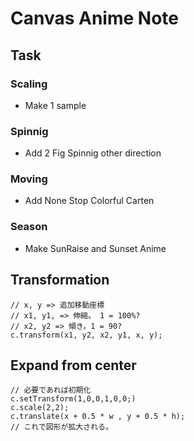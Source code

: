 
# Canvas Anime Note

## Task

### Scaling
* Make 1 sample

### Spinnig
* Add 2 Fig Spinnig other direction

### Moving
* Add None Stop Colorful Carten

### Season
* Make SunRaise and Sunset Anime

## Transformation
    // x, y => 追加移動座標
    // x1, y1, => 伸縮。 1 = 100%?
    // x2, y2 => 傾き。1 = 90?
    c.transform(x1, y2, x2, y1, x, y);

## Expand from center
    // 必要であれば初期化
    c.setTransform(1,0,0,1,0,0;)
    c.scale(2,2);
    c.translate(x + 0.5 * w , y + 0.5 * h);
    // これで図形が拡大される。

